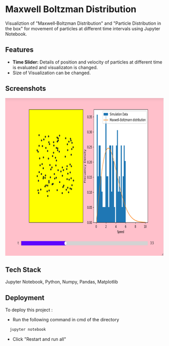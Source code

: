 
# Maxwell Boltzman Distribution

Visualiztion of "Maxwell‑Boltzman Distribution"
and "Particle Distribution in the box" for movement
of particles at different time intervals using Jupyter Notebook.


## Features

- **Time Slider:** Details of position
  and velocity of particles at different time is
  evaluated and visualizaton is changed.
- Size of Visualization can be changed.


## Screenshots

<img src="./github_images/ss.png" height="500">


## Tech Stack

Jupyter Notebook, Python, Numpy, Pandas, Matplotlib


## Deployment

To deploy this project :

- Run the following command in cmd of the directory
```bash
  jupyter notebook
```
- Click "Restart and run all"
